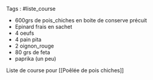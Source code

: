 Tags : #liste_course

- 600grs de pois_chiches en boite de conserve précuit
- Epinard frais en sachet
- 4 oeufs
- 4 pain pita
- 2 oignon_rouge
- 80 grs de feta
- paprika (un peu)

Liste de course pour [[Poêlée de pois chiches]]